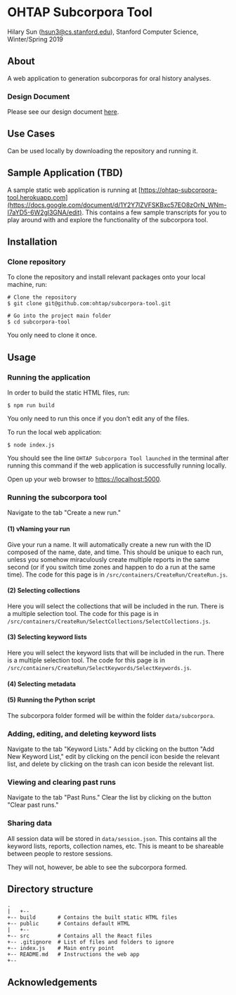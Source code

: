 # OHTAP Subcorpora Tool
Hilary Sun (hsun3@cs.stanford.edu), Stanford Computer Science, Winter/Spring 2019

## About

A web application to generation subcorporas for oral history analyses. 

### Design Document

Please see our design document [here](https://docs.google.com/document/d/1Y2Y7lZVFSKBxc57EO8zOrN_WNm-I7aYD5-6W2gl3GNA/edit).

## Use Cases

Can be used locally by downloading the repository and running it.

## Sample Application (TBD)

A sample static web application is running at [https://ohtap-subcorpora-tool.herokuapp.com](https://docs.google.com/document/d/1Y2Y7lZVFSKBxc57EO8zOrN_WNm-I7aYD5-6W2gl3GNA/edit). This contains a few sample transcripts for you to play around with and explore the functionality of the subcorpora tool.

## Installation

### Clone repository

To clone the repository and install relevant packages onto your local machine, run:

```
# Clone the repository
$ git clone git@github.com:ohtap/subcorpora-tool.git

# Go into the project main folder
$ cd subcorpora-tool
```

You only need to clone it once.

## Usage

### Running the application

In order to build the static HTML files, run:

```
$ npm run build
```

You only need to run this once if you don't edit any of the files.

To run the local web application:

```
$ node index.js
```

You should see the line `OHTAP Subcorpora Tool launched` in the terminal after running this command if the web application is successfully running locally.

Open up your web browser to [https://localhost:5000](https://localhost:5000).

### Running the subcorpora tool

Navigate to the tab "Create a new run."

#### (1) vNaming your run

Give your run a name. It will automatically create a new run with the ID composed of the name, date, and time. This should be unique to each run, unless you somehow miraculously create multiple reports in the same second (or if you switch time zones and happen to do a run at the same time). The code for this page is in `/src/containers/CreateRun/CreateRun.js`.

#### (2) Selecting collections

Here you will select the collections that will be included in the run. There is a multiple selection tool. The code for this page is in `/src/containers/CreateRun/SelectCollections/SelectCollections.js`.

#### (3) Selecting keyword lists

Here you will select the keyword lists that will be included in the run. There is a multiple selection tool. The code for this page is in `/src/containers/CreateRun/SelectKeywords/SelectKeywords.js`.

#### (4) Selecting metadata

#### (5) Running the Python script

The subcorpora folder formed will be within the folder `data/subcorpora`.

### Adding, editing, and deleting keyword lists

Navigate to the tab "Keyword Lists." Add by clicking on the button "Add New Keyword List," edit by clicking on the pencil icon beside the relevant list, and delete by clicking on the trash can icon beside the relevant list.

### Viewing and clearing past runs

Navigate to the tab "Past Runs." Clear the list by clicking on the button "Clear past runs."

### Sharing data

All session data will be stored in `data/session.json`. This contains all the keyword lists, reports, collection names, etc. This is meant to be shareable between people to restore sessions.

They will not, however, be able to see the subcorpora formed.

## Directory structure
```
.
|	+--
+-- build		# Contains the built static HTML files
+-- public		# Contains default HTML
|	+--
+-- src 		# Contains all the React files
+-- .gitignore	# List of files and folders to ignore
+-- index.js 	# Main entry point
+-- README.md 	# Instructions the web app
+-- 
```

## Acknowledgements

